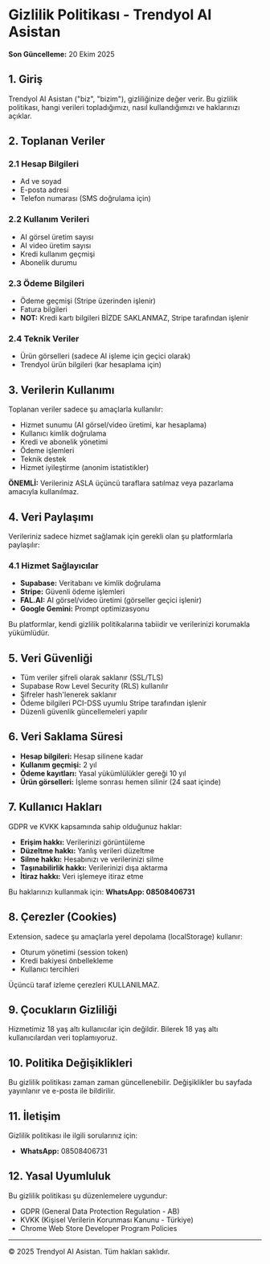 # Gizlilik Politikası - Trendyol AI Asistan

**Son Güncelleme:** 20 Ekim 2025

## 1. Giriş

Trendyol AI Asistan ("biz", "bizim"), gizliliğinize değer verir. Bu gizlilik politikası, hangi verileri topladığımızı, nasıl kullandığımızı ve haklarınızı açıklar.

## 2. Toplanan Veriler

### 2.1 Hesap Bilgileri
- Ad ve soyad
- E-posta adresi
- Telefon numarası (SMS doğrulama için)

### 2.2 Kullanım Verileri
- AI görsel üretim sayısı
- AI video üretim sayısı
- Kredi kullanım geçmişi
- Abonelik durumu

### 2.3 Ödeme Bilgileri
- Ödeme geçmişi (Stripe üzerinden işlenir)
- Fatura bilgileri
- **NOT:** Kredi kartı bilgileri BİZDE SAKLANMAZ, Stripe tarafından işlenir

### 2.4 Teknik Veriler
- Ürün görselleri (sadece AI işleme için geçici olarak)
- Trendyol ürün bilgileri (kar hesaplama için)

## 3. Verilerin Kullanımı

Toplanan veriler sadece şu amaçlarla kullanılır:

- Hizmet sunumu (AI görsel/video üretimi, kar hesaplama)
- Kullanıcı kimlik doğrulama
- Kredi ve abonelik yönetimi
- Ödeme işlemleri
- Teknik destek
- Hizmet iyileştirme (anonim istatistikler)

**ÖNEMLİ:** Verileriniz ASLA üçüncü taraflara satılmaz veya pazarlama amacıyla kullanılmaz.

## 4. Veri Paylaşımı

Verileriniz sadece hizmet sağlamak için gerekli olan şu platformlarla paylaşılır:

### 4.1 Hizmet Sağlayıcılar
- **Supabase:** Veritabanı ve kimlik doğrulama
- **Stripe:** Güvenli ödeme işlemleri
- **FAL.AI:** AI görsel/video üretimi (görseller geçici işlenir)
- **Google Gemini:** Prompt optimizasyonu

Bu platformlar, kendi gizlilik politikalarına tabiidir ve verilerinizi korumakla yükümlüdür.

## 5. Veri Güvenliği

- Tüm veriler şifreli olarak saklanır (SSL/TLS)
- Supabase Row Level Security (RLS) kullanılır
- Şifreler hash'lenerek saklanır
- Ödeme bilgileri PCI-DSS uyumlu Stripe tarafından işlenir
- Düzenli güvenlik güncellemeleri yapılır

## 6. Veri Saklama Süresi

- **Hesap bilgileri:** Hesap silinene kadar
- **Kullanım geçmişi:** 2 yıl
- **Ödeme kayıtları:** Yasal yükümlülükler gereği 10 yıl
- **Ürün görselleri:** İşleme sonrası hemen silinir (24 saat içinde)

## 7. Kullanıcı Hakları

GDPR ve KVKK kapsamında sahip olduğunuz haklar:

- **Erişim hakkı:** Verilerinizi görüntüleme
- **Düzeltme hakkı:** Yanlış verileri düzeltme
- **Silme hakkı:** Hesabınızı ve verilerinizi silme
- **Taşınabilirlik hakkı:** Verilerinizi dışa aktarma
- **İtiraz hakkı:** Veri işlemeye itiraz etme

Bu haklarınızı kullanmak için: **WhatsApp: 08508406731**

## 8. Çerezler (Cookies)

Extension, sadece şu amaçlarla yerel depolama (localStorage) kullanır:

- Oturum yönetimi (session token)
- Kredi bakiyesi önbellekleme
- Kullanıcı tercihleri

Üçüncü taraf izleme çerezleri KULLANILMAZ.

## 9. Çocukların Gizliliği

Hizmetimiz 18 yaş altı kullanıcılar için değildir. Bilerek 18 yaş altı kullanıcılardan veri toplamıyoruz.

## 10. Politika Değişiklikleri

Bu gizlilik politikası zaman zaman güncellenebilir. Değişiklikler bu sayfada yayınlanır ve e-posta ile bildirilir.

## 11. İletişim

Gizlilik politikası ile ilgili sorularınız için:

- **WhatsApp:** 08508406731

## 12. Yasal Uyumluluk

Bu gizlilik politikası şu düzenlemelere uygundur:

- GDPR (General Data Protection Regulation - AB)
- KVKK (Kişisel Verilerin Korunması Kanunu - Türkiye)
- Chrome Web Store Developer Program Policies

---

© 2025 Trendyol AI Asistan. Tüm hakları saklıdır.
